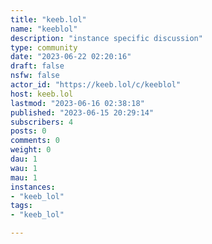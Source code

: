 ```yaml
---
title: "keeb.lol" 
name: "keeblol"
description: "instance specific discussion"
type: community
date: "2023-06-22 02:20:16"
draft: false
nsfw: false
actor_id: "https://keeb.lol/c/keeblol"
host: keeb.lol
lastmod: "2023-06-16 02:38:18"
published: "2023-06-15 20:29:14"
subscribers: 4
posts: 0
comments: 0
weight: 0
dau: 1
wau: 1
mau: 1
instances:
- "keeb_lol"
tags: 
- "keeb_lol"

---
```

